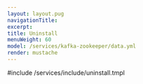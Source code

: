 ```yaml
---
layout: layout.pug
navigationTitle:
excerpt:
title: Uninstall
menuWeight: 60
model: /services/kafka-zookeeper/data.yml
render: mustache
---
```


#include /services/include/uninstall.tmpl
